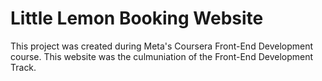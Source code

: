 # Little Lemon Booking Website

This project was created during Meta's Coursera Front-End Development course. This website was the culmuniation of the Front-End Development Track.




